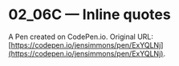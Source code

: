 # 02_06C — Inline quotes

A Pen created on CodePen.io. Original URL: [https://codepen.io/jensimmons/pen/ExYQLNj](https://codepen.io/jensimmons/pen/ExYQLNj).



